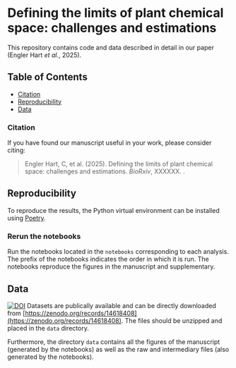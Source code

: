 # Defining the limits of plant chemical space: challenges and estimations

This repository contains code and data described in detail in our paper (Engler Hart *et al.*, 2025).

## Table of Contents

* [Citation](#citation)
* [Reproducibility](#reproducibility)
* [Data](#data)

### Citation
If you have found our manuscript useful in your work, please consider citing:

> Engler Hart, C, et al. (2025). Defining the limits of plant chemical space: challenges and estimations. *BioRxiv*, XXXXXX. [](https://doi.org/).

## Reproducibility
To reproduce the results, the Python virtual environment can be installed using [Poetry](https://python-poetry.org/).

### Rerun the notebooks

Run the notebooks located in the `notebooks` corresponding to each analysis. The prefix of the notebooks indicates the order in which it is run. The notebooks reproduce the figures in the manuscript and supplementary.

## Data
[![DOI](https://zenodo.org/badge/DOI/10.5281/zenodo.14618408.svg)](https://doi.org/10.5281/zenodo.14618408)
Datasets are publically available and can be directly downloaded from [https://zenodo.org/records/14618408](https://zenodo.org/records/14618408). The files should be unzipped and placed in the `data` directory.

Furthermore, the directory `data` contains all the figures of the manuscript (generated by the notebooks) as well as the raw and intermediary files (also generated by the notebooks).

